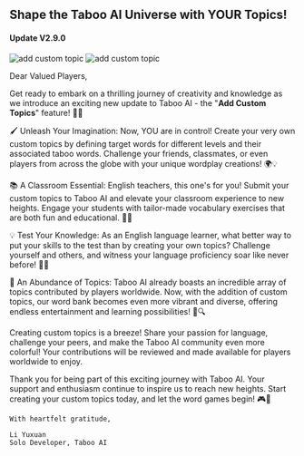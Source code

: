 ## Shape the Taboo AI Universe with **YOUR** Topics! 

#### Update V2.9.0

![add custom topic](https://i.ibb.co/VWB4vjG/add-custom-topic-0.png)
![add custom topic](https://media.giphy.com/media/v1.Y2lkPTc5MGI3NjExcWo0bG03d3k3dnB1cGgwcW1kN3Q2MjFmb2R1amV1aGE0end3d3NhbSZlcD12MV9pbnRlcm5hbF9naWZfYnlfaWQmY3Q9Zw/arhewKXaunttoKjdBR/giphy.gif)

Dear Valued Players,

Get ready to embark on a thrilling journey of creativity and knowledge as we introduce an exciting new update to Taboo AI - the "**Add Custom Topics**" feature! 🎉🚀

🖌️ Unleash Your Imagination: Now, YOU are in control! Create your very own custom topics by defining target words for different levels and their associated taboo words. Challenge your friends, classmates, or even players from across the globe with your unique wordplay creations! 🌍💡

📚 A Classroom Essential: English teachers, this one's for you! Submit your custom topics to Taboo AI and elevate your classroom experience to new heights. Engage your students with tailor-made vocabulary exercises that are both fun and educational. 🏫✨

💡 Test Your Knowledge: As an English language learner, what better way to put your skills to the test than by creating your own topics? Challenge yourself and others, and witness your language proficiency soar like never before! 🚀🌟

🎨 An Abundance of Topics: Taboo AI already boasts an incredible array of topics contributed by players worldwide. Now, with the addition of custom topics, our word bank becomes even more vibrant and diverse, offering endless entertainment and learning possibilities! 🌈🔍

Creating custom topics is a breeze! Share your passion for language, challenge your peers, and make the Taboo AI community even more colorful! Your contributions will be reviewed and made available for players worldwide to enjoy.

Thank you for being part of this exciting journey with Taboo AI. Your support and enthusiasm continue to inspire us to reach new heights. Start creating your custom topics today, and let the word games begin! 🎮💬

```
With heartfelt gratitude,

Li Yuxuan
Solo Developer, Taboo AI
```